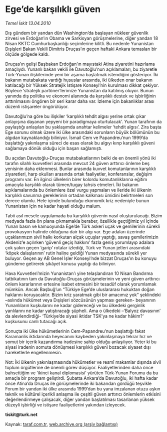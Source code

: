# Ege’de karşılıklı güven

*Temel İskit 13.04.2010*

<div class="yazi"><p>Dış gündem bir yandan dün Washington’da başlayan nükleer güvenlik zirvesi ve Erdoğan’ın Obama ve Sarkisyan görüşmelerine, diğer yandan 18 Nisan KKTC Cumhurbaşkanlığı seçimlerine kilitli. Bu nedenle Yunanistan Dışişleri Bakan Vekili Dimitris Druças’ın geçen haftaki Ankara temasları bir ölçüde gölgede kaldı.</p>
<p>Druças’ın gelişi Başbakan Erdoğan’ın mayıstaki Atina ziyaretini hazırlama amaçlıydı. Yunanlı bakan vekili ile Davutoğlu’nun açıklamaları, bu ziyaretle Türk-Yunan ilişkilerinde yeni bir aşama başlatmak istendiğini gösteriyor. İki bakanın mutabakata vardığı hususlar arasında, iki ülkeden onar bakanın katılacağı bir Yüksek Stratejik İstişare Konseyi’nin kurulması dikkat çekiyor. Böylece ‘stratejik partöner’lerimize Yunanistan da katılmış oluyor. Bunun yanında dış politika ve ekonomi alanında da karşılıklı destek ve işbirliğinin arttırılmasını öngören bir seri karar daha var. İzleme için bakanlıklar arası düzenli istişareler öngörülüyor. </p>
<p>Davutoğlu’na göre bu ilişkiler ‘karşılıklı tehdit algısı yerine ortak çıkar anlayışına dayanan yepyeni bir paradigmaya oturtulacak’. Yunan tarafının da paylaştığı anlaşılan bu yaklaşımda anahtar kelimeler ‘tehdit algısı’. Zira başta Ege sorunu olmak üzere iki ülke arasındaki sorunların büyük bölümünün bu algıdan kaynaklandığı biliniyor. İsmail Cem ve Papandreu’nun 1999’da başlattığı yakınlaşma süreci de esas olarak bu algıyı kırıp karşılıklı güveni sağlamaya dönük olduğu için başarı sağlamıştı.</p>
<p>Bu açıdan Davutoğlu-Druças mutabakatlarının belki de en önemli yönü iki tarafın silahlı kuvvetleri arasında mevcut 24 güven arttırıcı önleme beş yenisinin daha eklenmesi. Bunlar arasında kuvvet komutanlarının karşılıklı ziyaretleri, harp okulları arasında ortak faaliyetler, konferanslar, değişim programı var. En ilginci ülkelerin birer kolordu komutanlıklarına eğitim amacıyla karşılıklı olarak tümen/tugay tahsis etmeleri. İki bakanın açıklamalarında bu önlemlere özel vurgu yapmaları ve ileride iki ülkenin karşılıklı savunma gereklerinin ortadan kalkması ümidini belirtmeleri son derece olumlu. Hele içinde bulunduğu ekonomik kriz nedeniyle bunun Yunanistan için ne kadar hayati olduğu malum.</p>
<p>Tabii asıl mesele uygulamada bu karşılıklı güvenin nasıl oluşturulacağı. Bizim medyada fazla ön plana çıkmamakla beraber, özellikle geçtiğimiz yıl içinde Yunan basın ve kamuoyunda Ege’de Türk askerî uçak ve gemilerinin sürekli provokasyon halinde olduğuna dair bir algı var. Ege adaları üzerinde uçaklarımızın sivil halkı korkutan alçak uçuşlar yaptığı, savaş gemilerimizin Akdeniz’e açılırken ‘güvenli geçiş hakkını’ fazla geniş yorumlayıp adalara çok yakın geçen ‘garip’ rotalar izlediği, Türk ve Yunan jetleri arasındaki ‘köpek dalaşlarının’ rutin haline geldiği Yunan medyasında sürekli yer buluyor. Geçen ay AB Genel İşler Konseyi’nde bizzat Druças’ın bu konuyu gündeme getirerek şikâyet konusu yaptığı da biliniyor.</p>
<p>Hava Kuvvetleri’mizin Yunanistan’ı yine telaşlandıran 10 Nisan Bandırma tatbikatının tam da Davutoğlu-Druças görüşmelerinin ve yeni güven arttırıcı önlem kararlarının ertesine isabet etmesini bir tesadüf olarak yorumlamak mümkün. Ancak Başbuğ’un “Türkiye Ege’de uluslararası hukuktan doğan haklarını koruyacaktır. Bizim kriz yaratmak gibi bir amacımız yok” şeklindeki –aslında hükümet veya Dışişleri sözcüsünün yapması gereken- beyanının Yunanlıların kuşkularını ne kadar gidereceği ve bu ülkedeki gerginlik yanlılarını ne kadar yatıştıracağı şüpheli. Ama o ülkedeki –‘Balyoz davasının’ da alevlendirdiği- ‘Türkiye’de siyasi iktidar TSK’ya ne kadar hâkim?’ kuşkusunu canlı tutacağı açık. </p>
<p>Sonuçta iki ülke hükümetlerinin Cem-Papandreu’nun başlattığı fakat Karamanlis iktidarında heyecanını kaybeden yakınlaşmaya tekrar hız ve somut bir içerik kazandırma iradesine sahip olduğu anlaşılıyor. Yeter ki bu siyasi iradenin somuta dönüşmesi karşılıklı güveni bozacak siyaset dışı hareketlerle engellenmesin. </p>
<p>Not: İki ülkenin yakınlaşmasında hükümetler ve resmî makamlar dışında sivil toplum örgütlerine de önemli görev düşüyor. Faaliyetlerinden daha önce bahsettiğim ve ‘ikinci kanal diplomasisi’ yürüten Türk-Yunan Forumu da bu amaçla bir program geliştirdi. Şubatta Ankara’da Davutoğlu, iki hafta kadar önce Atina’da Druças ile görüşmelerinde iki bakandan gördüğü teşvikle Forum bir yandan iki ülke arasında 1999’dan bu yana imzalanan otuzu aşkın teknik ve kültürel içerikli anlaşma ile çeşitli güven arttırıcı önlemlerin etkisini değerlendirmeye çalışacak, diğer yandan başlatılması tasarlanan yüksek düzeyli işbirliği ve istişare faaliyetlerini yakından izleyecek.</p>
<p><b>tiskit@turk.net</b></p></div>

Kaynak: [taraf.com.tr](http://www.taraf.com.tr:80/makale/10862.htm), [web.archive.org (arşiv bağlantısı)](http://web.archive.org/web/20100416163811/http://www.taraf.com.tr:80/makale/10862.htm)
